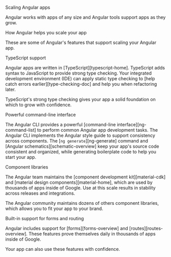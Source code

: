 Scaling Angular apps



Angular works with apps of any size and Angular tools support apps as they grow.



How Angular helps you scale your app



These are some of Angular's features that support scaling your Angular app.



TypeScript support



Angular apps are written in [TypeScript][typescript-home]. TypeScript adds syntax to JavaScript to provide strong type checking. Your integrated development environment \(IDE\) can apply static type checking to [help catch errors earlier][type-checking-doc] and help you when refactoring later.



TypeScript's strong type checking gives your app a solid foundation on which to grow with confidence.



Powerful command-line interface



The Angular CLI provides a powerful [command-line interface][ng-command-list] to perform common Angular app development tasks.
The Angular CLI implements the Angular style guide to support consistency across components.
The [`ng generate`][ng-generate] command and [Angular schematics][schematic-overview] keep your app's source code consistent and organized, while generating boilerplate code to help you start your app.



Component libraries



The Angular team maintains the [component development kit][material-cdk] and [material design components][material-home], which are used by thousands of apps inside of Google. Use at this scale results in stability across releases and integrations.



The Angular community maintains dozens of others component libraries, which allows you to fit your app to your brand.



Built-in support for forms and routing



Angular includes support for [forms][forms-overview] and [routes][routes-overview]. These features prove themselves daily in thousands of apps inside of Google.



Your app can also use these features with confidence.